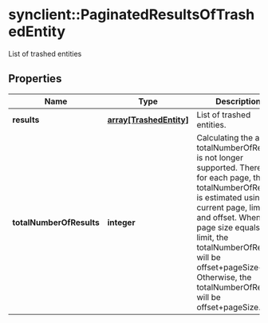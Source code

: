 # synclient::PaginatedResultsOfTrashedEntity

List of trashed entities
## Properties
Name | Type | Description | Notes
------------ | ------------- | ------------- | -------------
**results** | [**array[TrashedEntity]**](TrashedEntity.md) | List of trashed entities. | [optional] 
**totalNumberOfResults** | **integer** | Calculating the actual totalNumberOfResults is not longer supported. Therefore, for each page, the totalNumberOfResults is estimated using the current page, limit, and offset. When the page size equals the limit, the totalNumberOfResults will be offset+pageSize+ 1. Otherwise, the totalNumberOfResults will be offset+pageSize.  | [optional] 


